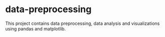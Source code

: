 # data-preprocessing

This project contains data preprocessing, data analysis and visualizations using pandas and matplotlib.
